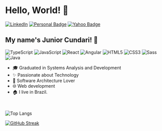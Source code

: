 # Hello, World! 👋

[![LinkedIn](https://img.shields.io/badge/LinkedIn-000?style=for-the-badge&logo=linkedin&logoColor=0E76A8)](https://www.linkedin.com/in/juniorcundari/)
[![Personal Badge](https://img.shields.io/badge/-Portfolio-000?style=for-the-badge&logoColor=0E76A8)](https://juniorcundari.vercel.app/)
[![Yahoo Badge](https://img.shields.io/badge/-jrcundari@yahoo.com.br-000?style=for-the-badge&logo=Yahoo&logoColor=430297&link=mailto:rcundari@yahoo.com.br)](mailto:rcundari@yahoo.com.br)

## My name's Junior Cundari! 🤟
![TypeScript](https://img.shields.io/badge/TypeScript-000?style=for-the-badge&logo=typescript)
![JavaScript](https://img.shields.io/badge/JavaScript-000?style=for-the-badge&logo=javascript)
![React](https://img.shields.io/badge/React-000?style=for-the-badge&logo=react)
![Angular](https://img.shields.io/badge/Angular-000?style=for-the-badge&logo=angular&logoColor=C3002F)
![HTML5](https://img.shields.io/badge/HTML5-000?style=for-the-badge&logo=html5)
![CSS3](https://img.shields.io/badge/CSS3-000?style=for-the-badge&logo=css3&logoColor=264CE4)
![Sass](https://img.shields.io/badge/Sass-000?style=for-the-badge&logo=sass)
![Java](https://img.shields.io/badge/Java-000?style=for-the-badge&logo=openjdk)

- 🎓 Graduated in Systems Analysis and Development
- ✨ Passionate about Technology
- 👷 Software Architecture Lover
- 🌐 Web development
- 🏠 I live in Brazil.

</br>

<div style="display: inline_block">

  ![Top Langs](https://github-readme-stats-git-masterrstaa-rickstaa.vercel.app/api/top-langs/?username=JuniorCundari&bg_color=1a1b27&border_color=bf91f3&title_color=70a5fd&text_color=38bdae)

  [![GitHub Streak](https://streak-stats.demolab.com/?user=JuniorCundari&theme=tokyonight&border=bf91f3&dates=FFF)](https://git.io/streak-stats)

</div>
